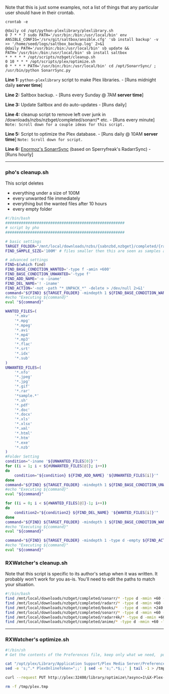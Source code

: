 Note that this is just some examples, not a list of things that any particular user should have in their crontab.

`crontab -e`

```
@daily cd /opt/python-plexlibrary/plexlibrary.sh
0 7 * * 7 sudo PATH='/usr/bin:/bin:/usr/local/bin' env ANSIBLE_CONFIG='/srv/git/saltbox/ansible.cfg' 'sb install backup' -v  >> '/home/seed/logs/saltbox_backup.log' 2>&1
@daily PATH='/usr/bin:/bin:/usr/local/bin' sb update && PATH='/usr/bin:/bin:/usr/local/bin' sb install saltbox
* * * * * /opt/scripts/nzbget/cleanup.sh
0 10 * * * /opt/scripts/plex/optimize.sh
0 * * * * PATH='/usr/bin:/bin:/usr/local/bin' cd /opt/SonarrSync/ ; /usr/bin/python SonarrSync.py
```

**Line 1:** `python-plexlibrary` script to make Plex libraries. - [Runs midnight daily **server time**]

**Line 2:** Saltbox backup. - [Runs every Sunday @ 7AM **server time**]

**Line 3:** Update Saltbox and do auto-updates - [Runs daily]

**Line 4:** cleanup script to remove left over junk in /downloads/nzbs/nzbget/completed/sonarr/* etc. - [Runs every minute] `Note: Scroll down for a couple ideas for this script.`

**Line 5:** Script to optimize the Plex database. - [Runs daily @ 10AM **server time**] 
`Note: Scroll down for script.`

**Line 6:** [Enormoz's SonarrSync](https://github.com/EnorMOZ/SonarrSync) (based on Sperryfreak's RadarrSync) - [Runs hourly]

***
### pho's cleanup.sh
This script deletes 
* everything under a size of 100M
* every unwanted file immediately
* everything but the wanted files after 10 hours
* every empty folder

```bash
#!/bin/bash
#####################################################
# script by pho
#####################################################

# basic settings
TARGET_FOLDER="/mnt/local/downloads/nzbs/{sabnzbd,nzbget}/completed/{radarr,sonarr,lidarr}/" # find files in this folders
FIND_SAMPLE_SIZE='100M' # files smaller then this are seen as samples and get deleted

# advanced settings
FIND=$(which find)
FIND_BASE_CONDITION_WANTED='-type f -amin +600'
FIND_BASE_CONDITION_UNWANTED='-type f'
FIND_ADD_NAME='-o -iname'
FIND_DEL_NAME='! -iname'
FIND_ACTION='-not -path "*_UNPACK_*" -delete > /dev/null 2>&1'
command="${FIND} ${TARGET_FOLDER} -mindepth 1 ${FIND_BASE_CONDITION_WANTED} -size -${FIND_SAMPLE_SIZE} ${FIND_ACTION}"
#echo "Executing ${command}"
eval "${command}"

WANTED_FILES=(
    '*.mkv'
    '*.mpg'
    '*.mpeg'
    '*.avi'
    '*.mp4'
    '*.mp3'
    '*.flac'
    '*.srt'
    '*.idx'
    '*.sub'
)
UNWANTED_FILES=(
    '*.nfo'
    '*.jpeg'
    '*.jpg'
    '*.gif'
    '*.rar'
    '*sample.*'
    '*.sh'
    '*.pdf'
    '*.doc'
    '*.docx'
    '*.xls'
    '*.xlsx'
    '*.xml'
    '*.html'
    '*.htm'
    '*.exe'
    '*.nzb'
)
#Folder Setting
condition="-iname '${UNWANTED_FILES[0]}'"
for ((i = 1; i < ${#UNWANTED_FILES[@]}; i++))
do
    condition="${condition} ${FIND_ADD_NAME} '${UNWANTED_FILES[i]}'"
done
command="${FIND} ${TARGET_FOLDER} -mindepth 1 ${FIND_BASE_CONDITION_UNWANTED} \( ${condition} \) ${FIND_ACTION}"
#echo "Executing ${command}"
eval "${command}"

for ((i = 0; i < ${#WANTED_FILES[@]}-1; i++))
do
    condition2="${condition2} ${FIND_DEL_NAME} '${WANTED_FILES[i]}'"
done
command="${FIND} ${TARGET_FOLDER} -mindepth 1 ${FIND_BASE_CONDITION_WANTED} \( ${condition2} \) ${FIND_ACTION}"
#echo "Executing ${command}"
eval "${command}"

command="${FIND} ${TARGET_FOLDER} -mindepth 1 -type d -empty ${FIND_ACTION}"
#echo "Executing ${command}"
eval "${command}"

```
### RXWatcher's cleanup.sh

Note that this script is specific to its author's setup when it was written.  It probably won't work for you as-is.  You'll need to edit the paths to match your situation.

```Bash
#!/bin/bash
find /mnt/local/downloads/nzbget/completed/sonarr/* -type d -mmin +60 -ls -exec rm -rf {} + 2>/dev/null
find /mnt/local/downloads/nzbget/completed/radarr/* -type d -mmin +60 -ls -exec rm -rf {} + 2>/dev/null
find /mnt/local/downloads/nzbget/completed/books/*  -type d -mmin +240 -ls -exec rm -rf {} + 2>/dev/null
find /mnt/local/downloads/nzbget/completed/sonarr/* -type d -mmin +60 -ls -exec rm -rf {} + 2>/dev/null
find /mnt/local/downloads/nzbget/completed/radarr4k/* -type d -mmin +60 -ls -exec rm -rf {} + 2>/dev/null
find /mnt/local/downloads/nzbget/completed/anime/* -type d -mmin +60 -ls -exec rm -rf {} + 2>/dev/null
```

***

### RXWatcher's optimize.sh
```Bash
#!/bin/sh
# Get the contents of the Preferences file, keep only what we need,  push to a temp, then use it in the curl command

cat "/opt/plex/Library/Application Support/Plex Media Server/Preferences.xml" |  \
sed -e 's;^.* PlexOnlineToken=";;' | sed -e 's;".*$;;' | tail -1 > /tmp/plex.tmp

curl --request PUT http://plex:32400/library/optimize\?async=1\&X-Plex-Token=`cat /tmp/plex.tmp`

rm -f /tmp/plex.tmp
```
